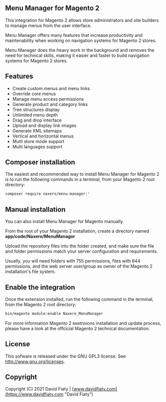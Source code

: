 ## Menu Manager for Magento 2
This integration for Magento 2 allows store administrators and site builders to manage menus from the user interface.

Menu Manager offers many features that increase productivity and maintenability when working on navigation systems for Magento 2 stores.

Menu Manager does the heavy work in the background and removes the need for technical skills, making it easier and faster to build navigation systems for Magento 2 stores.

## Features
* Create custom menus and menu links
* Override core menus
* Manage menu access permissions
* Generate product and category links
* Tree structures display
* Unlimited menu depth
* Drag and drop interface
* Upload and display link images
* Generate XML sitemaps
* Vertical and horizontal menus
* Multi store mode support
* Multi languages support

## Composer installation
The easiest and recommended way to install Menu Manager for Magento 2 is to run the following commands in a terminal, from your Magento 2 root directory:

```bash
composer require naxero/menu-manager:*
```

## Manual installation
You can also install Menu Manager for Magento manually.

From the root of your Magento 2 installation, create a directory named <strong>app/code/Naxero/MenuManager</strong>

Upload the repository files into the folder created, and make sure the file and folder permissions match your server configuration and requirements.

Usually, you will need folders with 755 permissions, files with 644 permissions, and the web server user/group as owner of the Magento 2 installation's file system.

## Enable the integration
Once the extension installed, run the following command in the terminal, from the Magento 2 root directory:

```bash
bin/magento module:enable Naxero_MenuManager
```

For more information Magento 2 exetnsions installation and update process, please have a look at the offcicial Magento 2 technical documentation.

## License
This sofware is released under the GNU GPL3 license. See <http://www.gnu.org/licenses>.

## Copyright
Copyright (C) 2021 David Fiaty | 
[www.davidfiaty.com](https://www.davidfiaty.com "David Fiaty")
